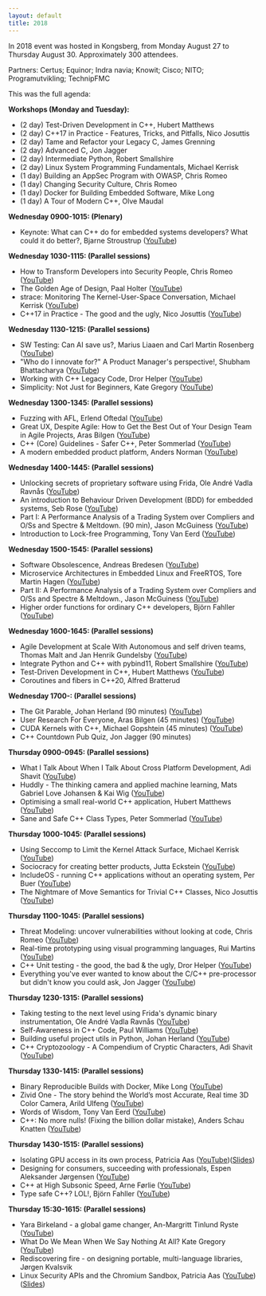 ```yaml
---
layout: default
title: 2018
---
```


In 2018 event was hosted in Kongsberg, from Monday August 27 to Thursday August 30. Approximately 300 attendees.

Partners: Certus; Equinor; Indra navia; Knowit; Cisco; NITO; Programutvikling; TechnipFMC

This was the full agenda:

__Workshops (Monday and Tuesday):__

- (2 day) Test-Driven Development in C++, Hubert Matthews
- (2 day) C++17 in Practice - Features, Tricks, and Pitfalls, Nico Josuttis
- (2 day) Tame and Refactor your Legacy C, James Grenning
- (2 day) Advanced C, Jon Jagger
- (2 day) Intermediate Python, Robert Smallshire
- (2 day) Linux System Programming Fundamentals, Michael Kerrisk
- (1 day) Building an AppSec Program with OWASP, Chris Romeo
- (1 day) Changing Security Culture, Chris Romeo
- (1 day) Docker for Building Embedded Software, Mike Long
- (1 day) A Tour of Modern C++, Olve Maudal

__Wednesday 0900-1015: (Plenary)__

- Keynote: What can C++ do for embedded systems developers? What could it do better?, Bjarne Stroustrup ([YouTube](https://youtu.be/VoHOLDdfDhk))

__Wednesday 1030-1115: (Parallel sessions)__

- How to Transform Developers into Security People, Chris Romeo ([YouTube](https://youtu.be/QtuvfNDC6cw))
- The Golden Age of Design, Paal Holter ([YouTube](https://youtu.be/auSGvmVjdDQ))
- strace: Monitoring The Kernel-User-Space Conversation, Michael Kerrisk ([YouTube](https://youtu.be/oFt6V56BOlo))
- C++17 in Practice - The good and the ugly, Nico Josuttis ([YouTube](https://youtu.be/26RzXVGBnHE))

__Wednesday 1130-1215: (Parallel sessions)__

- SW Testing: Can AI save us?, Marius Liaaen and Carl Martin Rosenberg ([YouTube](https://youtu.be/fod0IRN3TDk))
- "Who do I innovate for?" A Product Manager's perspective!, Shubham Bhattacharya ([YouTube](https://youtu.be/YigfTD8YZHw))
- Working with C++ Legacy Code, Dror Helper ([YouTube](https://youtu.be/kWBoCXGAOmw))
- Simplicity: Not Just for Beginners, Kate Gregory ([YouTube](https://youtu.be/Ic2y6w8lMPA))

__Wednesday 1300-1345: (Parallel sessions)__

- Fuzzing with AFL, Erlend Oftedal ([YouTube](https://youtu.be/DFQT1YxvpDo))
- Great UX, Despite Agile: How to Get the Best Out of Your Design Team in Agile Projects, Aras Bilgen ([YouTube](https://youtu.be/MwmKC8jab0w))
- C++ (Core) Guidelines - Safer C++, Peter Sommerlad ([YouTube](https://youtu.be/uNq3QFKXdKA))
- A modern embedded product platform, Anders Norman ([YouTube](https://youtu.be/PtjBblkS-Zk))

__Wednesday 1400-1445: (Parallel sessions)__

- Unlocking secrets of proprietary software using Frida, Ole André Vadla Ravnås ([YouTube](https://youtu.be/QC2jQI7GLus))
- An introduction to Behaviour Driven Development (BDD) for embedded systems, Seb Rose ([YouTube](https://youtu.be/MwmKC8jab0w))
- Part I: A Performance Analysis of a Trading System over Compliers and O/Ss and Spectre & Meltdown. (90 min), Jason McGuiness ([YouTube](https://youtu.be/uYSl-CvhQTM))
- Introduction to Lock-free Programming, Tony Van Eerd ([YouTube](https://youtu.be/uNq3QFKXdKA))

__Wednesday 1500-1545: (Parallel sessions)__

- Software Obsolescence, Andreas Bredesen ([YouTube](https://youtu.be/qanlh_-MmQ8))
- Microservice Architectures in Embedded Linux and FreeRTOS, Tore Martin Hagen ([YouTube](https://youtu.be/zHJHwAP7Owg))
- Part II: A Performance Analysis of a Trading System over Compliers and O/Ss and Spectre & Meltdown., Jason McGuiness ([YouTube](https://youtu.be/fkWcxSiI-U8))
- Higher order functions for ordinary C++ developers, Björn Fahller ([YouTube](https://youtu.be/Rbl3h0RJuuY))

__Wednesday 1600-1645: (Parallel sessions)__

- Agile Development at Scale With Autonomous and self driven teams, Thomas Malt and Jan Henrik Gundelsby ([YouTube](https://youtu.be/fkWcxSiI-U8))
- Integrate Python and C++ with pybind11, Robert Smallshire ([YouTube](https://youtu.be/YReJ3pSnNDo))
- Test-Driven Development in C++, Hubert Matthews ([YouTube](https://youtu.be/WTKODa3UCa4))
- Coroutines and fibers in C++20, Alfred Bratterud

__Wednesday 1700-: (Parallel sessions)__

- The Git Parable, Johan Herland (90 minutes) ([YouTube](https://youtu.be/jm7QsI-nNjk))
- User Research For Everyone, Aras Bilgen (45 minutes) ([YouTube](https://youtu.be/jsVZFmx3XIg))
- CUDA Kernels with C++, Michael Gopshtein (45 minutes) ([YouTube](https://youtu.be/tHepctS09uQ))
- C++ Countdown Pub Quiz, Jon Jagger (90 minutes)

__Thursday 0900-0945: (Parallel sessions)__

- What I Talk About When I Talk About Cross Platform Development, Adi Shavit ([YouTube](https://youtu.be/JWsiLpb3Sww))
- Huddly - The thinking camera and applied machine learning, Mats Gabriel Love Johansen & Kai Wig ([YouTube](https://youtu.be/vkn4WRVoq_w))
- Optimising a small real-world C++ application, Hubert Matthews ([YouTube](https://youtu.be/IGFBCvroXJ8))
- Sane and Safe C++ Class Types, Peter Sommerlad ([YouTube](https://youtu.be/yCNtNKGStv8))

__Thursday 1000-1045: (Parallel sessions)__

- Using Seccomp to Limit the Kernel Attack Surface, Michael Kerrisk ([YouTube](https://youtu.be/q6n4Q3lgjSA))
- Sociocracy for creating better products, Jutta Eckstein ([YouTube](https://youtu.be/YvEwQnpMzAc))
- IncludeOS - running C++ applications without an operating system, Per Buer ([YouTube](https://youtu.be/cQPrtTsM7Zg))
- The Nightmare of Move Semantics for Trivial C++ Classes, Nico Josuttis ([YouTube](https://youtu.be/7KjCOe0oBIw))

__Thursday 1100-1045: (Parallel sessions)__

- Threat Modeling: uncover vulnerabilities without looking at code, Chris Romeo ([YouTube](https://youtu.be/Fmp9UFjPiJs))
- Real-time prototyping using visual programming languages, Rui Martins ([YouTube](https://youtu.be/cAiFJEcqwm4))
- C++ Unit testing - the good, the bad & the ugly, Dror Helper ([YouTube](https://youtu.be/gCQDBz-TMIE))
- Everything you've ever wanted to know about the C/C++ pre-processor but didn't know you could ask, Jon Jagger ([YouTube](https://youtu.be/OAuRkAAh6Hk))

__Thursday 1230-1315: (Parallel sessions)__

- Taking testing to the next level using Frida's dynamic binary instrumentation, Ole André Vadla Ravnås ([YouTube](https://youtu.be/LoJcXmBxIos))
- Self-Awareness in C++ Code, Paul Williams ([YouTube](https://youtu.be/I7z5gvCmKiE))
- Building useful project utils in Python, Johan Herland ([YouTube](https://youtu.be/p4iuZnXzqmI?si=EqtqaaXicP0O9xzR))
- C++ Cryptozoology - A Compendium of Cryptic Characters, Adi Shavit ([YouTube](https://youtu.be/SLjJvvlnYZo))

__Thursday 1330-1415: (Parallel sessions)__

- Binary Reproducible Builds with Docker, Mike Long ([YouTube](https://youtu.be/UWQ4GVVdPYw))
- Zivid One - The story behind the World’s most Accurate, Real time 3D Color Camera, Arild Ulfeng ([YouTube](https://youtu.be/LHwxPa0c0D4))
- Words of Wisdom, Tony Van Eerd ([YouTube](https://youtu.be/xm2KyA6NVF0))
- C++: No more nulls! (Fixing the billion dollar mistake), Anders Schau Knatten ([YouTube](https://youtu.be/FTfLLB4kboQ))

__Thursday 1430-1515: (Parallel sessions)__

- Isolating GPU access in its own process, Patricia Aas ([YouTube](https://youtu.be/v77wViQnfus))([Slides](https://www.slideshare.net/PatriciaAas/isolating-gpu-access-in-its-own-process))
- Designing for consumers, succeeding with professionals, Espen Aleksander Jørgensen ([YouTube](https://youtu.be/nOkbSEdClwY))
- C++ at High Subsonic Speed, Arne Førlie ([YouTube](https://youtu.be/1c4H9ftkHcU))
- Type safe C++? LOL!, Björn Fahller ([YouTube](https://youtu.be/HfSWT8zlDvY))

__Thursday 15:30-1615: (Parallel sessions)__

- Yara Birkeland - a global game changer, An-Margritt Tinlund Ryste ([YouTube](https://youtu.be/nCQJHZlxI6g))
- What Do We Mean When We Say Nothing At All? Kate Gregory ([YouTube](https://youtu.be/aOS7N7lRFHU))
- Rediscovering fire - on designing portable, multi-language libraries, Jørgen Kvalsvik
- Linux Security APIs and the Chromium Sandbox, Patricia Aas ([YouTube](https://youtu.be/LDv7ohdZV1U))([Slides](https://www.slideshare.net/PatriciaAas/linux-security-apis-and-the-chromium-sandbox))
